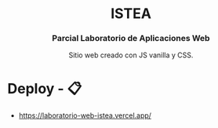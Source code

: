 <div align="center">

<h1>ISTEA </h1>
<h3>Parcial Laboratorio de Aplicaciones Web</h3>

<p>Sitio web creado con JS vanilla y CSS.</p>

</div>

# Deploy -  📋
- https://laboratorio-web-istea.vercel.app/
